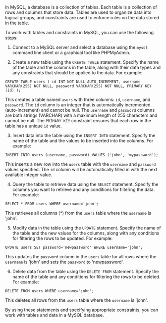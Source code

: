 In MySQL, a database is a collection of tables. Each table is a collection of rows and columns that store data. Tables are used to organize data into logical groups, and constraints are used to enforce rules on the data stored in the table.

To work with tables and constraints in MySQL, you can use the following steps:

1.  Connect to a MySQL server and select a database using the `mysql` command line client or a graphical tool like PHPMyAdmin.
    
2.  Create a new table using the `CREATE TABLE` statement. Specify the name of the table and the columns in the table, along with their data types and any constraints that should be applied to the data. For example:
    



`CREATE TABLE users (
  id INT NOT NULL AUTO_INCREMENT,
  username VARCHAR(255) NOT NULL,
  password VARCHAR(255) NOT NULL,
  PRIMARY KEY (id)
);` 

This creates a table named `users` with three columns: `id`, `username`, and `password`. The `id` column is an integer that is automatically incremented (auto-increment) and cannot be null. The `username` and `password` columns are both strings (VARCHAR) with a maximum length of 255 characters and cannot be null. The `PRIMARY KEY` constraint ensures that each row in the table has a unique `id` value.

3.  Insert data into the table using the `INSERT INTO` statement. Specify the name of the table and the values to be inserted into the columns. For example:



`INSERT INTO users (username, password) VALUES ('john', 'mypassword');` 

This inserts a new row into the `users` table with the `username` and `password` values specified. The `id` column will be automatically filled in with the next available integer value.

4.  Query the table to retrieve data using the `SELECT` statement. Specify the columns you want to retrieve and any conditions for filtering the data. For example:



`SELECT * FROM users WHERE username='john';` 

This retrieves all columns (*) from the `users` table where the `username` is 'john'.

5.  Modify data in the table using the `UPDATE` statement. Specify the name of the table and the new values for the columns, along with any conditions for filtering the rows to be updated. For example:



`UPDATE users SET password='newpassword' WHERE username='john';` 

This updates the `password` column in the `users` table for all rows where the `username` is 'john' and sets the `password` to 'newpassword'.

6.  Delete data from the table using the `DELETE FROM` statement. Specify the name of the table and any conditions for filtering the rows to be deleted. For example:



`DELETE FROM users WHERE username='john';` 

This deletes all rows from the `users` table where the `username` is 'john'.

By using these statements and specifying appropriate constraints, you can work with tables and data in a MySQL database.